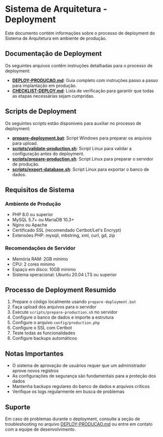# Sistema de Arquitetura - Deployment

Este documento contém informações sobre o processo de deployment do Sistema de Arquitetura em ambiente de produção.

## Documentação de Deployment

Os seguintes arquivos contêm instruções detalhadas para o processo de deployment:

- **[DEPLOY-PRODUCAO.md](DEPLOY-PRODUCAO.md)**: Guia completo com instruções passo a passo para implantação em produção.
- **[CHECKLIST-DEPLOY.md](CHECKLIST-DEPLOY.md)**: Lista de verificação para garantir que todas as etapas necessárias sejam cumpridas.

## Scripts de Deployment

Os seguintes scripts estão disponíveis para auxiliar no processo de deployment:

- **[prepare-deployment.bat](prepare-deployment.bat)**: Script Windows para preparar os arquivos para upload.
- **[scripts/validate-production.sh](scripts/validate-production.sh)**: Script Linux para validar a configuração antes do deployment.
- **[scripts/prepare-production.sh](scripts/prepare-production.sh)**: Script Linux para preparar o servidor de produção.
- **[scripts/export-database.sh](scripts/export-database.sh)**: Script Linux para exportar o banco de dados.

## Requisitos de Sistema

### Ambiente de Produção
- PHP 8.0 ou superior
- MySQL 5.7+ ou MariaDB 10.3+
- Nginx ou Apache
- Certificado SSL (recomendado Certbot/Let's Encrypt)
- Extensões PHP: mysqli, mbstring, xml, curl, gd, zip

### Recomendações de Servidor
- Memória RAM: 2GB mínimo
- CPU: 2 cores mínimo
- Espaço em disco: 10GB mínimo
- Sistema operacional: Ubuntu 20.04 LTS ou superior

## Processo de Deployment Resumido

1. Prepare o código localmente usando `prepare-deployment.bat`
2. Faça upload dos arquivos para o servidor
3. Execute `scripts/prepare-production.sh` no servidor
4. Configure o banco de dados e importe a estrutura
5. Configure o arquivo `config/production.php`
6. Configure o SSL com Certbot
7. Teste todas as funcionalidades
8. Configure backups automáticos

## Notas Importantes

- O sistema de aprovação de usuários requer que um administrador aprove novos registros
- As configurações de segurança são fundamentais para a proteção dos dados
- Mantenha backups regulares do banco de dados e arquivos críticos
- Verifique os logs regularmente em busca de problemas

## Suporte

Em caso de problemas durante o deployment, consulte a seção de troubleshooting no arquivo [DEPLOY-PRODUCAO.md](DEPLOY-PRODUCAO.md) ou entre em contato com a equipe de desenvolvimento.
